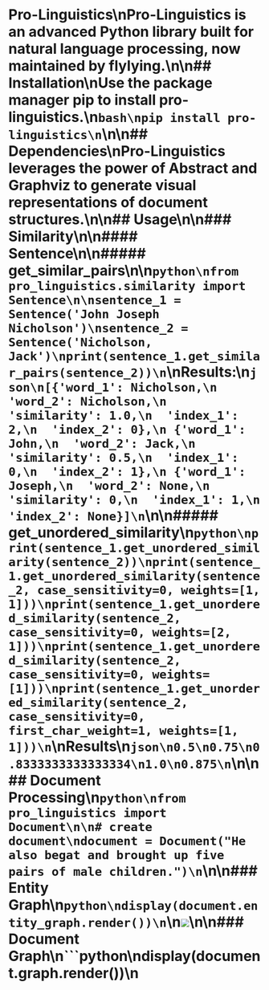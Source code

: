 # Pro-Linguistics\nPro-Linguistics is an advanced Python library built for natural language processing, now maintained by flylying.\n\n## Installation\nUse the package manager pip to install pro-linguistics.\n```bash\npip install pro-linguistics\n```\n\n## Dependencies\nPro-Linguistics leverages the power of Abstract and Graphviz to generate visual representations of document structures.\n\n## Usage\n\n### Similarity\n\n#### Sentence\n\n##### get_similar_pairs\n\n```python\nfrom pro_linguistics.similarity import Sentence\n\nsentence_1 = Sentence('John Joseph Nicholson')\nsentence_2 = Sentence('Nicholson, Jack')\nprint(sentence_1.get_similar_pairs(sentence_2))\n```\nResults:\n```json\n[{'word_1': Nicholson,\n  'word_2': Nicholson,\n  'similarity': 1.0,\n  'index_1': 2,\n  'index_2': 0},\n {'word_1': John,\n  'word_2': Jack,\n  'similarity': 0.5,\n  'index_1': 0,\n  'index_2': 1},\n {'word_1': Joseph,\n  'word_2': None,\n  'similarity': 0,\n  'index_1': 1,\n  'index_2': None}]\n```\n\n##### get_unordered_similarity\n```python\nprint(sentence_1.get_unordered_similarity(sentence_2))\nprint(sentence_1.get_unordered_similarity(sentence_2, case_sensitivity=0, weights=[1, 1]))\nprint(sentence_1.get_unordered_similarity(sentence_2, case_sensitivity=0, weights=[2, 1]))\nprint(sentence_1.get_unordered_similarity(sentence_2, case_sensitivity=0, weights=[1]))\nprint(sentence_1.get_unordered_similarity(sentence_2, case_sensitivity=0, first_char_weight=1, weights=[1, 1]))\n```\nResults\n```json\n0.5\n0.75\n0.8333333333333334\n1.0\n0.875\n```\n\n## Document Processing\n```python\nfrom pro_linguistics import Document\n\n# create document\ndocument = Document("He also begat and brought up five pairs of male children.")\n```\n\n### Entity Graph\n```python\ndisplay(document.entity_graph.render())\n```\n![](https://github.com/flylying/pro-linguistics/blob/master/pictures/entity_graph.png?raw=true)\n\n### Document Graph\n```python\ndisplay(document.graph.render())\n